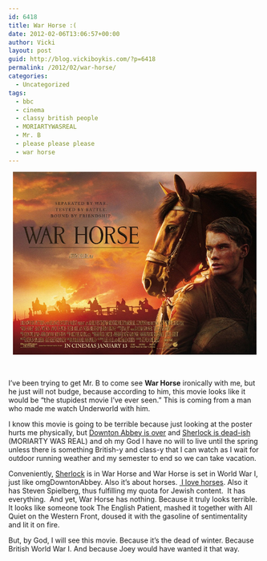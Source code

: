 ```yaml
---
id: 6418
title: War Horse :(
date: 2012-02-06T13:06:57+00:00
author: Vicki
layout: post
guid: http://blog.vickiboykis.com/?p=6418
permalink: /2012/02/war-horse/
categories:
  - Uncategorized
tags:
  - bbc
  - cinema
  - classy british people
  - MORIARTYWASREAL
  - Mr. B
  - please please please
  - war horse
---
```

<p style="text-align: center;">
  <a href="https://raw.githubusercontent.com/veekaybee/wlb/gh-pages/assets/images/2012/02/jeremy-irvine-war-horse-for-two-months-e02d5.jpg"><img class="aligncenter  wp-image-6426" title="jeremy-irvine-war-horse-for-two-months-e02d5" src="https://raw.githubusercontent.com/veekaybee/wlb/gh-pages/assets/images/2012/02/jeremy-irvine-war-horse-for-two-months-e02d5.jpg" alt="" width="486" height="365" /></a>
</p>

&nbsp;

I&#8217;ve been trying to get Mr. B to come see **War Horse** ironically with me, but he just will not budge, because according to him, this movie looks like it would be &#8220;the stupidest movie I&#8217;ve ever seen.&#8221; This is coming from a man who made me watch Underworld with him.

I know this movie is going to be terrible because just looking at the poster hurts me physically, but <a href="http://blog.vickiboykis.com/2011/01/24/life-is-not-fair-if-it-were-i-would-be-having-my-eggs-peeled-for-me-at-downton-abbey-right-now/" target="_blank">Downton Abbey is over</a> and <a href="http://blog.vickiboykis.com/2012/01/30/sherlock-holmes-and-the-case-of-the-missing-tax-returns/" target="_blank">Sherlock is dead-ish</a>  (MORIARTY WAS REAL) and oh my God I have no will to live until the spring unless there is something British-y and class-y that I can watch as I wait for outdoor running weather and my semester to end so we can take vacation.

Conveniently, <a href="http://en.wikipedia.org/wiki/Benedict_Cumberbatch" target="_blank">Sherlock</a> is in War Horse and War Horse is set in World War I, just like omgDowntonAbbey. Also it&#8217;s about horses. <a href="http://blog.vickiboykis.com/2010/01/18/riding-a-horse-is-like-blogging-except-you-cant-become-a-parapalegic-if-you-blog/" target="_blank"> I love horses</a>. Also it has Steven Spielberg, thus fulfilling my quota for Jewish content.  It has everything.  And yet, War Horse has nothing. Because it truly looks terrible. It looks like someone took The English Patient, mashed it together with All Quiet on the Western Front, doused it with the gasoline of sentimentality and lit it on fire.

But, by God, I will see this movie. Because it&#8217;s the dead of winter. Because British World War I. And because Joey would have wanted it that way.